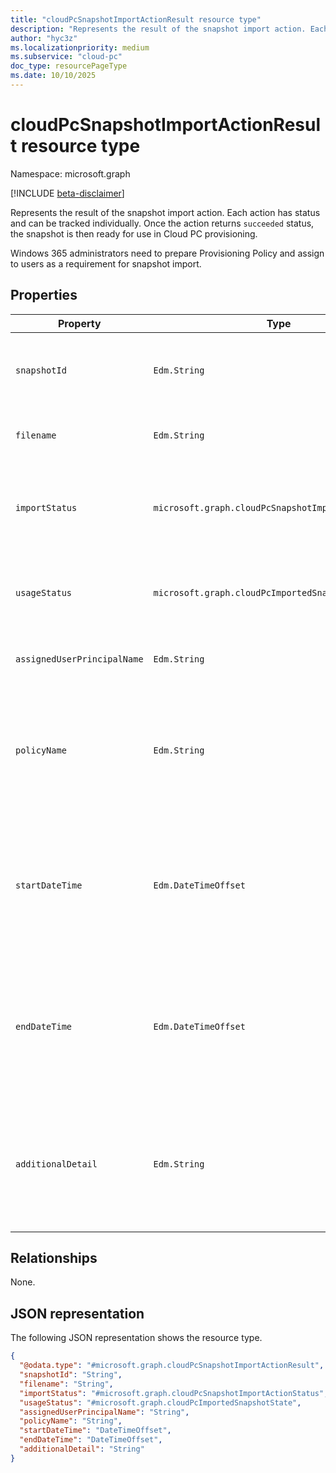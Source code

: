 ```yaml
---
title: "cloudPcSnapshotImportActionResult resource type"
description: "Represents the result of the snapshot import action. Each action has status and can be tracked individually. Once the action returns `succeeded` status, the snapshot is then ready for use in Cloud PC provisioning."
author: "hyc3z"
ms.localizationpriority: medium
ms.subservice: "cloud-pc"
doc_type: resourcePageType
ms.date: 10/10/2025
---
```


# cloudPcSnapshotImportActionResult resource type

Namespace: microsoft.graph

[!INCLUDE [beta-disclaimer](../../includes/beta-disclaimer.md)]

Represents the result of the snapshot import action. Each action has status and can be tracked individually. Once the action returns `succeeded` status, the snapshot is then ready for use in Cloud PC provisioning.

Windows 365 administrators need to prepare Provisioning Policy and assign to users as a requirement for snapshot import.

## Properties
| Property           | Type         | Description                   |
| ------------------ | ------------ | ----------------------------- | 
| `snapshotId`   | `Edm.String` | The unique identifier for the imported snapshot. Example: `d09ae73d-b70f-4836-95c1-59652c947e1c`. Read-only.    |
| `filename`   | `Edm.String` | The file name for the imported snapshot. Example: `MyCloudPc.vhd`. Read-only.      |
| `importStatus` | `microsoft.graph.cloudPcSnapshotImportActionStatus` | The status of the snapshot import action, Possible values: pending, inProgress, succeeded, failed. Default is "pending". Read-only. |
| `usageStatus` | `microsoft.graph.cloudPcImportedSnapshotState` | The Cloud PC usage status of the imported snapshot. Possible values: notUsed, inUse, expired. Default is "notUsed". Read-only. |
| `assignedUserPrincipalName`   | `Edm.String` | The assigned user's principal name. Example: example@example.com.   |
| `policyName`   | `Edm.String` | The assigned Provision policy name of the upload action. This will be the Provision policy that takes effect if a new Cloud PC is going to be provisioned. Example: "MyProvisioningPolicy". Read-only.   |
| `startDateTime` | `Edm.DateTimeOffset`                                                 | The start time of the snapshot import action. The timestamp is shown in ISO 8601 format and Coordinated Universal Time (UTC). For example, midnight UTC on Jan 1, 2014 appear as '2014-01-01T00:00:00Z'. Read-Only.            |
| `endDateTime`   | `Edm.DateTimeOffset`                                                 | The end time of the snapshot import action. The timestamp is shown in ISO 8601 format and Coordinated Universal Time (UTC). For example, midnight UTC on Jan 1, 2014 appear as '2014-01-01T00:00:00Z'. Read-Only.  |
| `additionalDetail`   | `Edm.String` | Additional details about the snapshot import action. Example: `The snapshot import has failed because the file format is incorrect.` This property will only contain value when errors happen during the process. Read-only.   |

## Relationships
None.

## JSON representation
The following JSON representation shows the resource type.
<!-- {
  "blockType": "resource",
  "keyProperty": "snapshotId",
  "@odata.type": "microsoft.graph.cloudPcSnapshotImportActionResult",
  "baseType": "microsoft.graph.entity",
  "openType": false
}
-->
``` json
{
  "@odata.type": "#microsoft.graph.cloudPcSnapshotImportActionResult",
  "snapshotId": "String",
  "filename": "String",
  "importStatus": "#microsoft.graph.cloudPcSnapshotImportActionStatus",
  "usageStatus": "#microsoft.graph.cloudPcImportedSnapshotState",
  "assignedUserPrincipalName": "String",
  "policyName": "String",
  "startDateTime": "DateTimeOffset",
  "endDateTime": "DateTimeOffset",
  "additionalDetail": "String"
}
```

